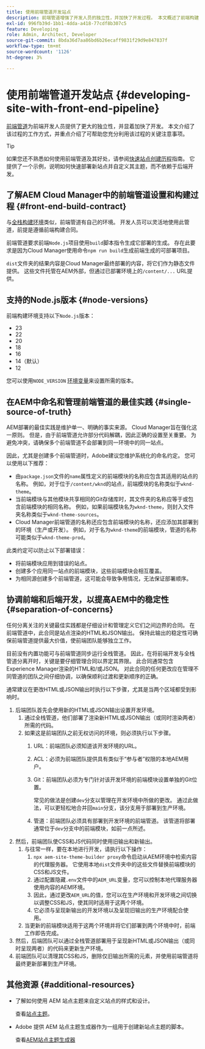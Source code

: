 ```yaml
---
title: 使用前端管道开发站点
description: 前端管道增强了开发人员的独立性，并加快了开发过程。 本文概述了前端构建过程的主要注意事项，以确保最佳性能和效率。
exl-id: 996fb39d-1bb1-4dda-a418-77cdf8b307c5
feature: Developing
role: Admin, Architect, Developer
source-git-commit: 8bda36d7aa86bd6b26ecaff9831f29d9e847837f
workflow-type: tm+mt
source-wordcount: '1126'
ht-degree: 3%

---
```



# 使用前端管道开发站点 {#developing-site-with-front-end-pipeline}

[前端管道](/help/implementing/cloud-manager/configuring-pipelines/introduction-ci-cd-pipelines.md#front-end)为前端开发人员提供了更大的独立性，并显着加快了开发。 本文介绍了该过程的工作方式，并重点介绍了可帮助您充分利用该过程的关键注意事项。

>[!TIP]
>
>如果您还不熟悉如何使用前端管道及其好处，请参阅[快速站点创建历程](/help/journey-sites/quick-site/overview.md)指南。 它提供了一个示例，说明如何快速部署新站点并自定义其主题，而不依赖于后端开发。

## 了解AEM Cloud Manager中的前端管道设置和构建过程 {#front-end-build-contract}

与[全栈构建环境](/help/implementing/cloud-manager/getting-access-to-aem-in-cloud/build-environment-details.md)类似，前端管道有自己的环境。 开发人员可以灵活地使用此管道，前提是遵循前端构建合同。

前端管道要求前端`Node.js`项目使用`build`脚本指令生成它部署的生成。 存在此要求是因为Cloud Manager使用命令`npm run build`生成前端生成的可部署项目。

`dist`文件夹的结果内容是Cloud Manager最终部署的内容，将它们作为静态文件提供。 这些文件托管在AEM外部，但通过已部署环境上的`/content/...` URL提供。

## 支持的Node.js版本 {#node-versions}

前端构建环境支持以下`Node.js`版本：

* 23
* 22
* 20
* 18
* 16
* 14（默认）
* 12

您可以使用`NODE_VERSION` [环境变量](/help/implementing/cloud-manager/environment-variables.md)来设置所需的版本。

## 在AEM中命名和管理前端管道的最佳实践 {#single-source-of-truth}

AEM部署的最佳实践是维护单一、明确的事实来源。 Cloud Manager旨在强化这一原则。 但是，由于前端管道允许部分代码解耦，因此正确的设置至关重要。 为避免冲突，请确保多个前端管道不会部署到同一环境中的同一站点。

因此，尤其是创建多个前端管道时，Adobe建议您维护系统化的命名约定。 您可以使用以下推荐：

* 由`package.json`文件的`name`属性定义的前端模块的名称应包含其适用的站点的名称。 例如，对于位于`/content/wknd`的站点，前端模块的名称类似于`wknd-theme`。
* 当前端模块与其他模块共享相同的Git存储库时，其文件夹的名称应等于或包含前端模块的相同名称。 例如，如果前端模块名为`wknd-theme`，则封入文件夹名称类似于`wknd-theme-sources`。
* Cloud Manager前端管道的名称还应包含前端模块的名称，还应添加其部署到的环境（生产或开发）。 例如，对于名为`wknd-theme`的前端模块，管道的名称可能类似于`wknd-theme-prod`。

此类约定可以防止以下部署错误：

* 将前端模块应用到错误的站点。
* 创建多个应用同一站点的前端模块，这些前端模块会相互覆盖。
* 为相同源创建多个前端管道，这可能会导致争用情况，无法保证部署顺序。

## 协调前端和后端开发，以提高AEM中的稳定性 {#separation-of-concerns}

任何分离关注的关键最佳实践都是仔细设计和管理定义它们之间边界的合同。 在前端管道中，此合同是站点渲染的HTML和JSON输出。 保持此输出的稳定性可确保前端管道提供最大价值，使前端团队能够独立工作。

目前没有内置功能可与前端管道同步运行全栈管道。 因此，在将前端开发与全栈管道分离开时，关键是要仔细管理合同以界定其界限。 此合同通常包含Experience Manager渲染的HTML和/或JSON。 对此合同的任何更改应在管理不同管道的团队之间仔细协调，以确保顺利过渡和更新顺序的正确。

通常建议在更改HTML或JSON输出时执行以下步骤，尤其是当两个区域都受到影响时。

1. 后端团队首先会使用新的HTML或JSON输出设置开发环境。
   1. 通过全栈管道，他们部署了渲染新HTML或JSON输出（或同时渲染两者）所需的代码。
   1. 如果这是前端团队之前无权访问的环境，则必须执行以下步骤。
      1. URL：前端团队必须知道该开发环境的URL。
      1. ACL：必须为前端团队提供具有类似于“参与者”权限的本地AEM用户。
      1. Git：前端团队必须为专门针对该开发环境的前端模块设置单独的Git位置。

         常见的做法是创建`dev`分支以管理在开发环境中所做的更改。 通过此做法，可以更轻松地合并回`main`分支，该分支用于部署到生产环境。

      1. 管道：前端团队必须具有部署到开发环境的前端管道。 该管道将部署通常位于`dev`分支中的前端模块，如前一点所述。
1. 然后，前端团队使CSS和JS代码同时使用旧输出和新输出。
   1. 与往常一样，要在本地进行开发，请执行以下操作：
      1. `npx aem-site-theme-builder proxy`命令启动从AEM环境中检索内容的代理服务器。 它使用本地`dist`文件夹中的这些文件替换前端模块的CSS和JS文件。
      1. 通过配置隐藏`.env`文件中的`AEM_URL`变量，您可以控制本地代理服务器使用内容的AEM环境。
      1. 因此，通过更改`AEM_URL`的值，您可以在生产环境和开发环境之间切换以调整CSS和JS，使其同时适用于这两个环境。
      1. 它必须与呈现新输出的开发环境以及呈现旧输出的生产环境配合使用。
   1. 当更新的前端模块适用于这两个环境并将它们部署到两个环境中时，前端工作即告完成。
1. 然后，后端团队可以通过全栈管道部署用于呈现新HTML或JSON输出（或同时呈现两者）的代码来更新生产环境。
1. 前端团队可以清理其CSS和JS，删除仅旧输出所需的元素，并使用前端管道将最终更新部署到生产环境。

## 其他资源 {#additional-resources}

* 了解如何使用 AEM 站点主题来自定义站点的样式和设计。

  查看[站点主题](/help/sites-cloud/administering/site-creation/site-themes.md)。

* Adobe 提供 AEM 站点主题生成器作为一组用于创建新站点主题的脚本。

  查看[AEM站点主题生成器](https://github.com/adobe/aem-site-theme-builder)



